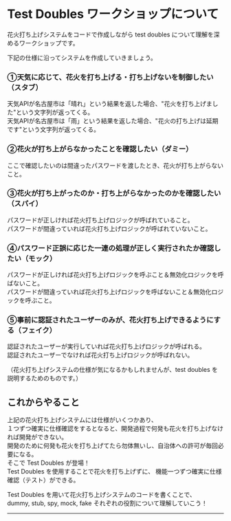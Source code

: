 # Test Doubles ワークショップについて
花火打ち上げシステムをコードで作成しながら test doubles について理解を深めるワークショップです。

下記の仕様に沿ってシステムを作成していきましょう。

### ①天気に応じて、花火を打ち上げる・打ち上げないを制御したい（スタブ）
天気APIが名古屋市は「晴れ」という結果を返した場合、"花火を打ち上げました"という文字列が返ってくる。  
天気APIが名古屋市は「雨」という結果を返した場合、"花火の打ち上げは延期です"という文字列が返ってくる。

### ②花火が打ち上がらなかったことを確認したい（ダミー）
ここで確認したいのは間違ったパスワードを渡したとき、花火が打ち上がらないこと。

### ③花火が打ち上がったのか・打ち上がらなかったのかを確認したい（スパイ）
パスワードが正しければ花火打ち上げロジックが呼ばれていること。  
パスワードが間違っていれば花火打ち上げロジックが呼ばれていないこと。

### ④パスワード正誤に応じた一連の処理が正しく実行されたか確認したい（モック）
パスワードが正しければ花火打ち上げロジックを呼ぶこと＆無効化ロジックを呼ばないこと。  
パスワードが間違っていれば花火打ち上げロジックを呼ばないこと＆無効化ロジックを呼ぶこと。

### ⑤事前に認証されたユーザーのみが、花火打ち上げできるようにする（フェイク）
認証されたユーザーが実行していれば花火打ち上げロジックが呼ばれる。  
認証されたユーザーでなければ花火打ち上げロジックが呼ばれない。

（花火打ち上げシステムの仕様が気になるかもしれませんが、test doubles を説明するためのものです。）

## これからやること
上記の花火打ち上げシステムには仕様がいくつかあり、  
１つずつ確実に仕様確認をするとなると、開発過程で何発も花火を打ち上げなければ開発ができない。  
開発のために何発も花火を打ち上げてたら勿体無いし、自治体への許可が毎回必要になる。  
そこで Test Doubles が登場！  
Test Doubles を使用することで花火を打ち上げずに、 機能一つずつ確実に仕様確認（テスト）ができる。

Test Doubles を用いて花火打ち上げシステムのコードを書くことで、  
dummy, stub, spy, mock, fake それぞれの役割について理解していこう！

***
